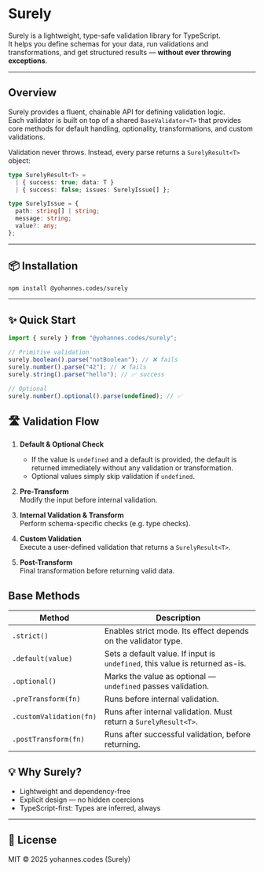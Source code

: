 # Surely

Surely is a lightweight, type-safe validation library for TypeScript.  
It helps you define schemas for your data, run validations and transformations, and get structured results — **without ever throwing exceptions**.

---

## Overview

Surely provides a fluent, chainable API for defining validation logic.  
Each validator is built on top of a shared `BaseValidator<T>` that provides core methods for default handling, optionality, transformations, and custom validations.

Validation never throws. Instead, every parse returns a `SurelyResult<T>` object:

```ts
type SurelyResult<T> =
  | { success: true; data: T }
  | { success: false; issues: SurelyIssue[] };

type SurelyIssue = {
  path: string[] | string;
  message: string;
  value?: any;
};
```

---

## 📦 Installation

```bash
npm install @yohannes.codes/surely
```

---

## ✨ Quick Start

```ts
import { surely } from "@yohannes.codes/surely";

// Primitive validation
surely.boolean().parse("notBoolean"); // ❌ fails
surely.number().parse("42"); // ❌ fails
surely.string().parse("hello"); // ✅ success

// Optional
surely.number().optional().parse(undefined); // ✅
```

## 🛣️ Validation Flow

1. **Default & Optional Check**

   - If the value is `undefined` and a default is provided, the default is returned immediately without any validation or transformation.
   - Optional values simply skip validation if `undefined`.

2. **Pre-Transform**  
   Modify the input before internal validation.

3. **Internal Validation & Transform**  
   Perform schema-specific checks (e.g. type checks).

4. **Custom Validation**  
   Execute a user-defined validation that returns a `SurelyResult<T>`.

5. **Post-Transform**  
   Final transformation before returning valid data.

## Base Methods

| Method                  | Description                                                                  |
| ----------------------- | ---------------------------------------------------------------------------- |
| `.strict()`             | Enables strict mode. Its effect depends on the validator type.               |
| `.default(value)`       | Sets a default value. If input is `undefined`, this value is returned as-is. |
| `.optional()`           | Marks the value as optional — `undefined` passes validation.                 |
| `.preTransform(fn)`     | Runs before internal validation.                                             |
| `.customValidation(fn)` | Runs after internal validation. Must return a `SurelyResult<T>`.             |
| `.postTransform(fn)`    | Runs after successful validation, before returning.                          |

## 💡 Why Surely?

- Lightweight and dependency-free
- Explicit design — no hidden coercions
- TypeScript-first: Types are inferred, always

---

## 📜 License

MIT © 2025 yohannes.codes (Surely)
